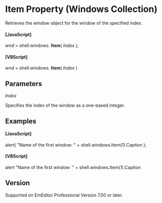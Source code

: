 # Item Property (Windows Collection)

Retrieves the window object for the window of the specified index.

#### \[JavaScript\]

_wnd_ = shell.windows. **Item**( _Index_ );

#### \[VBScript\]

_wnd_ = shell.windows. **Item**( _Index_ )

## Parameters

_Index_

Specifies the index of the window as a one-based integer.

## Examples

#### \[JavaScript\]

alert( "Name of the first window: " + shell.windows.Item(1).Caption );

#### \[VBScript\]

alert "Name of the first window: " + shell.windows.Item(1).Caption

## Version

Supported on EmEditor Professional Version 7.00 or later.
